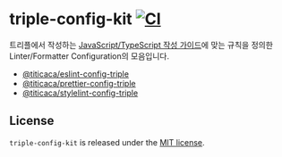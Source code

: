 # triple-config-kit [![CI][ci-image]][ci-url]

[ci-image]: https://github.com/titicacadev/triple-config-kit/actions/workflows/ci.yaml/badge.svg?branch=main
[ci-url]: https://github.com/titicacadev/triple-config-kit/actions/workflows/ci.yaml

트리플에서 작성하는 [JavaScript/TypeScript 작성 가이드](STYLE_GUIDE.md)에 맞는
규칙을 정의한 Linter/Formatter Configuration의 모음입니다.

- [@titicaca/eslint-config-triple](packages/eslint-config-triple)
- [@titicaca/prettier-config-triple](packages/prettier-config-triple)
- [@titicaca/stylelint-config-triple](packages/stylelint-config-triple)

## License

`triple-config-kit` is released under the [MIT license](LICENSE).
